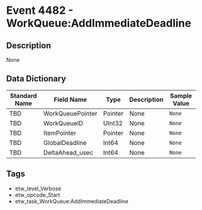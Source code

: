 # Event 4482 - WorkQueue:AddImmediateDeadline

## Description
None

## Data Dictionary
|Standard Name|Field Name|Type|Description|Sample Value|
|---|---|---|---|---|
|TBD|WorkQueuePointer|Pointer|None|`None`|
|TBD|WorkQueueID|UInt32|None|`None`|
|TBD|ItemPointer|Pointer|None|`None`|
|TBD|GlobalDeadline|Int64|None|`None`|
|TBD|DeltaAhead_usec|Int64|None|`None`|

## Tags
* etw_level_Verbose
* etw_opcode_Start
* etw_task_WorkQueue:AddImmediateDeadline